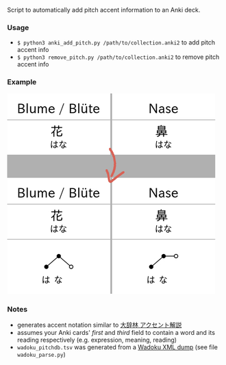 Script to automatically add pitch accent information to an Anki deck.

### Usage
* `$ python3 anki_add_pitch.py /path/to/collection.anki2` to add pitch accent info
* `$ python3 remove_pitch.py /path/to/collection.anki2` to remove pitch accent info

### Example
![](example.jpg)

### Notes
* generates accent notation similar to [大辞林 アクセント解説](https://www.sanseido-publ.co.jp/publ/dicts/daijirin_ac.html)
* assumes your Anki cards' *first* and *third* field to contain a word and its reading respectively (e.g. expression, meaning, reading)
* `wadoku_pitchdb.tsv` was generated from a [Wadoku XML dump](https://www.wadoku.de/wiki/display/WAD/Downloads+und+Links) (see file `wadoku_parse.py`)
